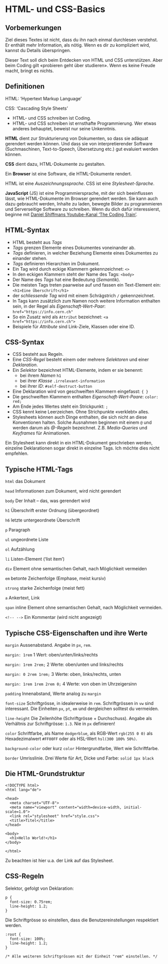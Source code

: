 # HTML- und CSS-Basics

## Vorbemerkungen

Ziel dieses Textes ist nicht, dass du ihn nach einmal durchlesen verstehst. Er enthält mehr Information, als nötig. Wenn es dir zu kompliziert wird, kannst du Details überspringen.

Dieser Text soll dich beim Entdecken von HTML und CSS unterstützen. Aber beim Coding gilt «probieren geht über studieren». Wenn es keine Freude macht, bringt es nichts.

## Definitionen

HTML: ‘Hypertext Markup Language’

CSS: ‘Cascading Style Sheets’

- HTML- und CSS schreiben ist Coding.
- HTML- und CSS schreiben ist ernsthafte Programmierung. Wer etwas anderes behauptet, beweist nur seine Unkenntnis.

**HTML** dient zur Strukturierung von Dokumenten, so dass sie adäquat gerendert werden können. Und dass sie von interpretierender Software (Suchmaschinen, Text-to-Speech, Übersetzung etc.) gut evaluiert werden können.

**CSS** dient dazu, HTML-Dokumente zu gestalten.

Ein **Browser** ist eine Software, die HTML-Dokumente rendert.

HTML ist eine *Auszeichnungssprache*. CSS ist eine *Stylesheet-Sprache*.

**JavaScript** (JS) ist eine Programmiersprache, mit der sich beeinflussen lässt, wie HTML-Dokumente im Browser gerendert werden. Sie kann auch dazu gebraucht werden, Inhalte zu laden, bewegte Bilder zu programmieren und Serverseitige Software zu schreiben. Wenn du dich dafür interessierst, beginne mit [Daniel Shiffmans Youtube-Kanal ‘The Coding Train’](https://www.youtube.com/c/TheCodingTrain).

## HTML-Syntax

- HTML besteht aus *Tags*
- *Tags* grenzen Elemente eines Dokumentes voneinander ab.
- *Tags* definieren, in welcher Beziehung Elemente eines Dokumentes zu einander stehen.
- *Tags* definieren Hierarchien im Dokument.
- Ein Tag wird durch eckige Klammern gekennzeichnet: `<>`
- In den eckigen Klammern steht der Name des Tags: `<body>`
- Der Name des *Tags* hat eine Bedeutung (*Semantik*).
- Die meisten Tags treten paarweise auf und fassen ein Text-Element ein: `<h1>Eine Überschrift</h1>`
- der *schliessende Tag* wird mit einem Schrägstrich `/` gekennzeichnet.
- In Tags kann zusätzlich zum Namen noch weitere Information enthalten sein, in der Regel als *Eigenschaft-Wert-Paar*: `href="https://info.cern.ch"`
- So ein Zusatz wird als `Attribut` bezeichnet: `<a href="https://info.cern.ch">`
- Beispiele für *Attribute* sind Link-Ziele, Klassen oder eine ID.

## CSS-Syntax

- CSS besteht aus Regeln.
- Eine *CSS-Regel* besteht einem oder mehrere *Selektoren* und einer *Deklaration*.
- Ein *Selektor* bezeichnet HTML-Elemente, indem er sie benennt:
  - bei ihrem *Namen* `h1`
  - bei ihrer *Klasse* `.irrelevant-information`
  - bei ihrer *ID*: `#self-destruct-button`
- Eine Deklaration wird von geschweiften Klammern eingefasst: `{ }`
- Die geschweiften Klammern enthalten *Eigenschaft-Wert-Paare*: `color: red;`
- Am Ende jedes Wertes steht ein Strickpunkt: `;`
- CSS kennt keine Leerzeichen. Ohne Strichpunkte «verklebt» alles.
- Stylesheets können auch Dinge enthalten, die sich nicht an diese Konventionen halten. Solche Ausnahmen beginnen mit einem `@` und werden darum als *@-Regeln* bezeichnet. Z.B. *Media-Queries* und *Keyframes* für Animationen.

Ein Stylesheet kann direkt in ein HTML-Dokument geschrieben werden, einzelne Deklarationen sogar direkt in einzelne Tags. Ich möchte dies nicht empfehlen.

## Typische HTML-Tags

`html` das Dokument

`head` Informationen zum Dokument, wird nicht gerendert

`body` Der Inhalt – das, was gerendert wird

`h1` Überschrift erster Ordnung (übergeordnet)

`h6` letzte untergeordnete Überschrift

`p` Paragraph

`ul` ungeordnete Liste

`ol` Aufzählung

`li` Listen-Element (‘list item’)

`div` Element ohne semantischen Gehalt, nach Möglichkeit vermeiden

`em` betonte Zeichenfolge (Emphase, meist kursiv)

`strong` starke Zeichenfolge (meist fett)

`a` Ankertext, Link

`span` inline Element ohne semantischen Gehalt, nach Möglichkeit vermeiden.

`<!-- -->` Ein Kommentar (wird nicht angezeigt)

## Typische CSS-Eigenschaften und ihre Werte

`margin` Aussenabstand. Angabe in `px`, `rem`.

`margin: 1rem` 1 Wert: oben/unten/links/rechts

`margin: 1rem 2rem;` 2 Werte: oben/unten und links/rechts

`margin: 0 2rem 1rem;` 3 Werte: oben, links/rechts, unten

`margin: 1rem 1rem 2rem 0;` 4 Werte: von oben im Uhrzeigersinn

`padding` Innenabstand, Werte analog zu `margin`

`font-size` Schriftgrösse, in idealerweise in `rem`. Schriftgrössen in `vw` sind interessant. Die Einheiten `px`, `pt`, `em` und dergleichen solltest du vermeiden.

`line-height` Die Zeilenhöhe (Schriftgrösse + Durchschuss). Angabe als Verhältnis zur Schriftgrösse: `1.3`. Nie in `px` definieren!

`color` Schriftfarbe, als Name `dodgerblue`, als RGB-Wert `rgb(255 0 0)` als Hexadezimalwert `#FF00FF` oder als HSL-Wert `hsl(300 100% 50%)`.

`background-color` oder kurz `color` Hintergrundfarbe, Wert wie Schriftfarbe.

`border` Umrisslinie. Drei Werte für Art, Dicke und Farbe: `solid 1px black`

## Die HTML-Grundstruktur

```
<!DOCTYPE html>
<html lang="de">

<head>
  <meta charset="UTF-8">
  <meta name="viewport" content="width=device-width, initial-scale=1.0">
  <link rel="stylesheet" href="style.css">
  <title>Titel</title>
</head>

<body>
  <h1>Hello World!</h1>
</body>

</html>
```

Zu beachten ist hier u.a. der Link auf das Stylesheet.

##  CSS-Regeln

Selektor, gefolgt von Deklaration:

```
p {
  font-size: 0.75rem;
  line-height: 1.2;
}
```

Die Schriftgrösse so einstellen, dass die Benutzereinstellungen respektiert werden.

```
:root {
  font-size: 100%;
  line-height: 1.2;
}

/* Alle weiteren Schriftgrössen mit der Einheit "rem" einstellen. */
```


